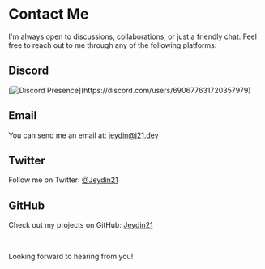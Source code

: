 # Contact Me

I'm always open to discussions, collaborations, or just a friendly chat. Feel free to reach out to me through any of the following platforms:

## Discord
[![Discord Presence](https://lanyard-profile-readme.vercel.app/api/690677631720357979?theme=dark&showDisplayName=true&ignoreAppId=954556495217963028&animated=false&borderRadius=20px&idleMessage=Probably%20studying%20for%20tests...)](https://discord.com/users/690677631720357979)

## Email
You can send me an email at: [jeydin@j21.dev](mailto:jeydin@j21.dev)

## Twitter
Follow me on Twitter: [@Jeydin21](https://twitter.com/Jeydin21)

## GitHub
Check out my projects on GitHub: [Jeydin21](https://github.com/Jeydin21)

<br>

Looking forward to hearing from you!